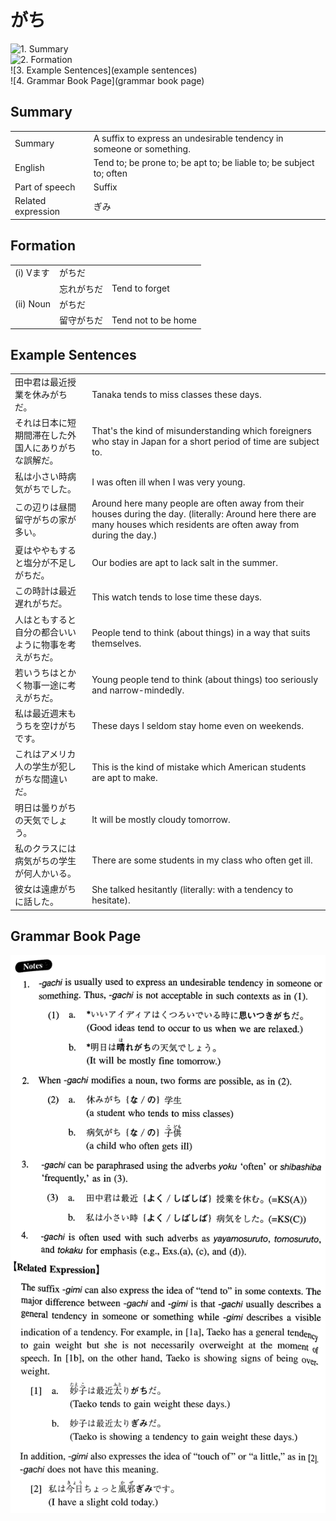 # がち

![1. Summary](summary)<br>
![2. Formation](formation)<br>
![3. Example Sentences](example sentences)<br>
![4. Grammar Book Page](grammar book page)<br>


## Summary

<table><tr>   <td>Summary</td>   <td>A suffix to express an undesirable tendency in someone or something.</td></tr><tr>   <td>English</td>   <td>Tend to; be prone to; be apt to; be liable to; be subject to; often</td></tr><tr>   <td>Part of speech</td>   <td>Suffix</td></tr><tr>   <td>Related expression</td>   <td>ぎみ</td></tr></table>

## Formation

<table class="table"> <tbody><tr class="tr head"> <td class="td"><span class="numbers">(i) </span><span class="bold"><span>Vます</span></span></td> <td class="td"><span class="concept">がちだ</span> </td> <td class="td"><span>&nbsp;</span></td> </tr> <tr class="tr"> <td class="td"><span>&nbsp;</span></td> <td class="td"><span>忘れ<span class="concept">がちだ</span></span> </td> <td class="td"><span>Tend to forget</span></td> </tr> <tr class="tr head"> <td class="td"><span class="numbers">(ii) </span><span class="bold"><span>Noun</span></span></td> <td class="td"><span class="concept">がちだ</span> </td> <td class="td"><span>&nbsp;</span></td> </tr> <tr class="tr"> <td class="td"><span>&nbsp;</span></td> <td class="td"><span>留守<span class="concept">がちだ</span></span> </td> <td class="td"><span>Tend not to be home</span></td> </tr> </tbody></table>

## Example Sentences

<table><tr>   <td>田中君は最近授業を休みがちだ。</td>   <td>Tanaka tends to miss classes these days.</td></tr><tr>   <td>それは日本に短期間滞在した外国人にありがちな誤解だ。</td>   <td>That's the kind of misunderstanding which foreigners who stay in Japan for a short period of time are subject to.</td></tr><tr>   <td>私は小さい時病気がちでした。</td>   <td>I was often ill when I was very young.</td></tr><tr>   <td>この辺りは昼間留守がちの家が多い。</td>   <td>Around here many people are often away from their houses during the day. (literally: Around here there are many houses which residents are often away from during the day.)</td></tr><tr>   <td>夏はややもすると塩分が不足しがちだ。</td>   <td>Our bodies are apt to lack salt in the summer.</td></tr><tr>   <td>この時計は最近遅れがちだ。</td>   <td>This watch tends to lose time these days.</td></tr><tr>   <td>人はともすると自分の都合いいように物事を考えがちだ。</td>   <td>People tend to think (about things) in a way that suits themselves.</td></tr><tr>   <td>若いうちはとかく物事一途に考えがちだ。</td>   <td>Young people tend to think (about things) too seriously and narrow-mindedly.</td></tr><tr>   <td>私は最近週末もうちを空けがちです。</td>   <td>These days I seldom stay home even on weekends.</td></tr><tr>   <td>これはアメリカ人の学生が犯しがちな間違いだ。</td>   <td>This is the kind of mistake which American students are apt to make.</td></tr><tr>   <td>明日は曇りがちの天気でしょう。</td>   <td>It will be mostly cloudy tomorrow.</td></tr><tr>   <td>私のクラスには病気がちの学生が何人かいる。</td>   <td>There are some students in my class who often get ill.</td></tr><tr>   <td>彼女は遠慮がちに話した。</td>   <td>She talked hesitantly (literally: with a tendency to hesitate).</td></tr></table>

## Grammar Book Page

![](../img/Intermediateがち.png)

